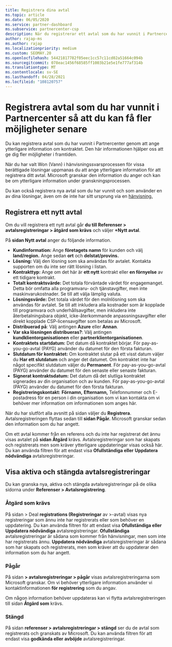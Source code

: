 ```yaml
---
title: Registrera dina avtal
ms.topic: article
ms.date: 06/05/2020
ms.service: partner-dashboard
ms.subservice: partnercenter-csp
description: När du registrerar ett avtal som du har vunnit i Partnercenter hjälper det Microsoft att ge dig fler möjligheter i framtiden.
author: rajap-ms
ms.author: rajap
ms.localizationpriority: medium
ms.custom: SEOMAY.20
ms.openlocfilehash: 54421817782f05eec1cc57c11cd02a51664c094b
ms.sourcegitcommit: 078eac1456f68585ff1003b21e5e1fe777af314b
ms.translationtype: MT
ms.contentlocale: sv-SE
ms.lasthandoff: 04/28/2021
ms.locfileid: "108120757"
---
```

# <a name="register-deals-youve-won-in-partner-center-so-you-can-get-more-opportunities-later"></a>Registrera avtal som du har vunnit i Partnercenter så att du kan få fler möjligheter senare

Du kan registrera avtal som du har vunnit i Partnercenter genom att ange ytterligare information om kontraktet. Den här informationen hjälper oss att ge dig fler möjligheter i framtiden.

När du har valt  Won (Vann) i hänvisningssvarsprocessen för vissa berättigade lösningar uppmanas du att ange ytterligare information för att registrera ditt avtal. [](manage-leads.md) Microsoft granskar den information du anger och kan be om ytterligare information under granskningsprocessen.

Du kan också registrera nya avtal som du har vunnit och som använder en av dina lösningar, även om de inte har sitt ursprung via en [hänvisning.](referrals.md) 

## <a name="register-a-new-deal"></a>Registrera ett nytt avtal

Om du vill registrera ett nytt avtal går **du till Referenser > avtalsregistreringar > åtgärd som krävs** och väljer **+Nytt avtal**.

På **sidan Nytt avtal** anger du följande information.

- **Kundinformation:** Ange **företagets namn** för kunden och välj **land/region.** Ange sedan **ort** och **delstat/provins.**
- **Lösning:** Välj den lösning som ska användas för avtalet. Kontakta supporten om du inte ser rätt lösning i listan.
- **Kontrakttyp:** Ange om det här är **ett nytt** kontrakt eller **en förnyelse** av ett tidigare kontrakt.
- **Totalt kontraktsvärde:** Det totala förväntade värdet för engagemanget. Detta bör omfatta alla programvaru- och tjänstavgifter, men inte maskinvarukostnader. Se till att välja lämplig valuta.
- **Lösningsvärde:** Det totala värdet för den molnlösning som ska användas för avtalet. Se till att inkludera alla kostnader som är kopplade till programvara och underhållsavgifter, men inkludera inte återbetalningsbara objekt, icke-återkommande anpassningsavgifter eller direkt kopplade CSP-licensavgifter som betalas av Microsoft.
- **Distribuerad på**: Välj antingen **Azure** eller **Annan**.
- **Var ska lösningen distribueras?**: Välj antingen **kundklientorganisationen** eller **partnerklientorganisationen**.
- **Kontraktets startdatum:** Det datum då kontraktet börjar. För pay-as-you-go-avtal (PAYG) använder du datumet för den första fakturan.
- **Slutdatum för kontraktet:** Om kontraktet slutar på ett visst datum väljer du **Har ett slutdatum** och anger det datumet. Om kontraktet inte har något specifikt slutdatum väljer du **Permanent**. För pay-as-you-go-avtal (PAYG) använder du datumet för den senaste eller senaste fakturan.
- **Signerat kontraktsdatum:** Det datum då det slutliga kontraktet signerades av din organisation och av kunden. För pay-as-you-go-avtal (PAYG) använder du datumet för den första fakturan.
- **Registreringskontakt:** **Förnamn,** **Efternamn,** Telefonnummer och  E-postadress för en person i din organisation som vi kan kontakta om vi behöver mer information om informationen som anges här. 

När du har slutfört alla avsnitt på sidan väljer du **Registrera**. Avtalsregistreringen flyttas sedan till **sidan Pågår.** Microsoft granskar sedan den information som du har angett.

Om ett avtal kommer från en referens och du inte har registrerat det ännu visas avtalet på **sidan Åtgärd** krävs. Avtalsregistreringar som har skapats och registrerats men som kräver ytterligare uppdateringar visas också här. Du kan använda filtren för att endast visa **Ofullständiga eller** **Uppdatera nödvändiga** avtalsregistreringar.

## <a name="viewing-active-and-closed-deal-registrations"></a>Visa aktiva och stängda avtalsregistreringar

Du kan granska nya, aktiva och stängda avtalsregistreringar på de olika sidorna under **Referenser > Avtalsregistrering**.

### <a name="action-required"></a>Åtgärd som krävs

På sidan > Deal **registrations (Registreringar** av >-avtal) visas nya registreringar som ännu inte har registrerats eller som behöver en uppdatering. Du kan använda filtren för att endast visa **Ofullständiga eller** **Uppdatera nödvändiga** avtalsregistreringar. **Ofullständiga** avtalsregistreringar är sådana som kommer från hänvisningar, men som inte har registrerats ännu. **Uppdatera nödvändiga** avtalsregistreringar är sådana som har skapats och registrerats, men som kräver att du uppdaterar den information som du har angett.

### <a name="in-progress"></a>Pågår

På sidan **> avtalsregistreringar > pågår** visas avtalsregistreringarna som Microsoft granskar. Om vi behöver ytterligare information använder vi kontaktinformationen **för registrering** som du angav.

Om någon information behöver uppdateras kan vi flytta avtalsregistreringen till sidan **Åtgärd som** krävs.

### <a name="closed"></a>Stängd

På sidan **referenser > avtalsregistreringar > stängd** ser du de avtal som registrerats och granskats av Microsoft. Du kan använda filtren för att endast visa **godkända eller** **avböjde** avtalsregistreringar.
